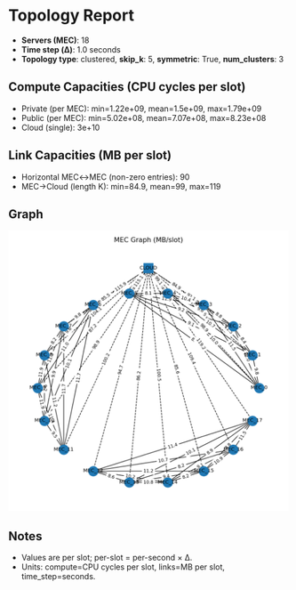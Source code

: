 # Topology Report

- **Servers (MEC)**: 18
- **Time step (Δ)**: 1.0 seconds
- **Topology type**: clustered, **skip_k**: 5, **symmetric**: True, **num_clusters**: 3

## Compute Capacities (CPU cycles per slot)
- Private (per MEC): min=1.22e+09, mean=1.5e+09, max=1.79e+09
- Public  (per MEC): min=5.02e+08, mean=7.07e+08, max=8.23e+08
- Cloud (single): 3e+10

## Link Capacities (MB per slot)
- Horizontal MEC↔MEC (non-zero entries): 90
- MEC→Cloud (length K): min=84.9, mean=99, max=119

## Graph
![Topology Graph](topology_graph.png)

## Notes
- Values are per slot; per-slot = per-second × Δ.
- Units: compute=CPU cycles per slot, links=MB per slot, time_step=seconds.